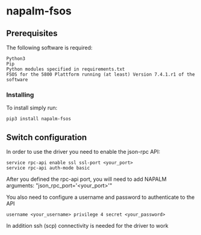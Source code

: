 # napalm-fsos

## Prerequisites
The following software is required:

    Python3
    Pip
    Python modules specified in requirements.txt
    FSOS for the 5800 Plattform running (at least) Version 7.4.1.r1 of the software

### Installing

To install simply run:
```
pip3 install napalm-fsos
```
## Switch configuration

In order to use the driver you need to enable the json-rpc API:
```
service rpc-api enable ssl ssl-port <your_port>
service rpc-api auth-mode basic
```

After you defined the rpc-api port, you will need to add NAPALM arguments: "json_rpc_port='<your_port>'"

You also need to configure a username and password to authenticate to the API
```
username <your_username> privilege 4 secret <your_password>
```
In addition ssh (scp) connectivity is needed for the driver to work
